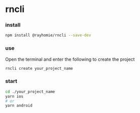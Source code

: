 # rncli

### install

```bash
npm install @rayhomie/rncli --save-dev
```

### use

Open the terminal and enter the following to create the project
```bash
rncli create your_project_name
```

### start

```bash
cd ./your_project_name
yarn ios 
# or
yarn android
```

